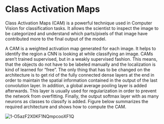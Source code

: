 # Class Activation Maps
Class Activation Maps (CAM) is a powerful technique used in Computer Vision for classification tasks. It allows the scientist to inspect the image to be categorized and understand which parts/pixels of that image have contributed more to the final output of the model.

A CAM is a weighted activation map generated for each image. It helps to identify the region a CNN is looking at while classifying an image. CAMs aren’t trained supervised, but in a weakly supervised fashion. This means, that the objects do not have to be labeled manually and the localization is kind of learned for “free”. The only thing that has to be changed on the architecture is to get rid of the fully connected dense layers at the end in order to maintain the spatial information contained in the output of the last convolution layer. In addition, a global average pooling layer is added afterwards. This layer is usually used for regularization in order to prevent the network from overfitting. Finally, the output softmax layer with as many neurons as classes to classify is added. Figure below summarizes the required architecture and shows how to compute the CAM.

![1-O5azF2X0KF1NQmpcooXF1Q](https://user-images.githubusercontent.com/15133695/147864656-39309728-116c-497c-b6fe-7a5d6cd2e6d3.png)
